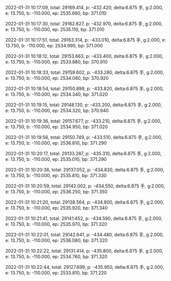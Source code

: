 2022-01-31 10:17:09, total: 29169.414, p: -432.420, delta:6.875 手, g:2.000, e: 13.750, b: -110.000, ep: 2535.660, bp: 371.010

2022-01-31 10:17:30, total: 29162.627, p: -432.970, delta:6.875 手, g:2.000, e: 13.750, b: -110.000, ep: 2535.110, bp: 371.010

2022-01-31 10:17:51, total: 29163.314, p: -433.010, delta:6.875 手, g:2.000, e: 13.750, b: -110.000, ep: 2534.990, bp: 371.000

2022-01-31 10:18:12, total: 29153.663, p: -433.400, delta:6.875 手, g:2.000, e: 13.750, b: -110.000, ep: 2533.880, bp: 370.910

2022-01-31 10:18:33, total: 29159.602, p: -433.280, delta:6.875 手, g:2.000, e: 13.750, b: -110.000, ep: 2534.080, bp: 370.920

2022-01-31 10:18:54, total: 29150.899, p: -433.820, delta:6.875 手, g:2.000, e: 13.750, b: -110.000, ep: 2534.340, bp: 371.020

2022-01-31 10:19:15, total: 29148.130, p: -433.200, delta:6.875 手, g:2.000, e: 13.750, b: -110.000, ep: 2534.320, bp: 370.940

2022-01-31 10:19:36, total: 29157.677, p: -433.210, delta:6.875 手, g:2.000, e: 13.750, b: -110.000, ep: 2534.950, bp: 371.020

2022-01-31 10:19:56, total: 29150.749, p: -433.510, delta:6.875 手, g:2.000, e: 13.750, b: -110.000, ep: 2536.810, bp: 371.290

2022-01-31 10:20:17, total: 29133.287, p: -435.310, delta:6.875 手, g:2.000, e: 13.750, b: -110.000, ep: 2535.010, bp: 371.290

2022-01-31 10:20:38, total: 29137.052, p: -434.830, delta:6.875 手, g:2.000, e: 13.750, b: -110.000, ep: 2535.810, bp: 371.330

2022-01-31 10:20:59, total: 29142.002, p: -434.550, delta:6.875 手, g:2.000, e: 13.750, b: -110.000, ep: 2536.250, bp: 371.350

2022-01-31 10:21:20, total: 29138.564, p: -434.800, delta:6.875 手, g:2.000, e: 13.750, b: -110.000, ep: 2535.920, bp: 371.340

2022-01-31 10:21:41, total: 29141.452, p: -434.590, delta:6.875 手, g:2.000, e: 13.750, b: -110.000, ep: 2535.970, bp: 371.320

2022-01-31 10:22:01, total: 29142.641, p: -434.480, delta:6.875 手, g:2.000, e: 13.750, b: -110.000, ep: 2536.080, bp: 371.320

2022-01-31 10:22:22, total: 29131.414, p: -435.800, delta:6.875 手, g:2.000, e: 13.750, b: -110.000, ep: 2534.760, bp: 371.320

2022-01-31 10:22:44, total: 29127.699, p: -435.950, delta:6.875 手, g:2.000, e: 13.750, b: -110.000, ep: 2533.810, bp: 371.220